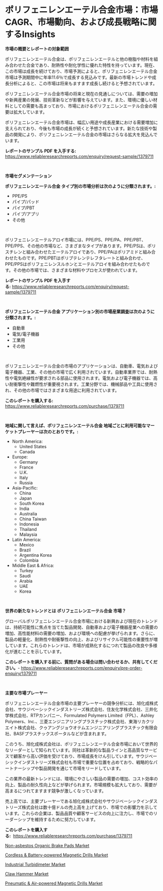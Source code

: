 <p><h1>ポリフェニレンエーテル合金市場：市場CAGR、市場動向、および成長戦略に関するInsights</h1></p><p><strong>市場の概要とレポートの対象範囲</strong></p>
<p><p>ポリフェニレンエーテル合金は、ポリフェニレンエーテルと他の樹脂や材料を組み合わせた合金であり、耐熱性や耐化学性に優れた特性を持っています。現在、この市場は成長を続けており、市場予測によると、ポリフェニレンエーテル合金市場は予測期間中に年率11.6％で成長する見込みです。最新の市場トレンドや成長分析によると、この市場は将来もますます成長し続けると予想されています。</p><p>ポリフェニレンエーテル合金市場の将来と現在の見通しについては、需要の増加や新興産業の発展、技術革新などが影響を与えています。また、環境に優しい材料としての需要も高まっており、市場におけるポリフェニレンエーテル合金の需要は拡大しています。</p><p>ポリフェニレンエーテル合金市場は、幅広い用途や成長産業における需要増加に支えられており、今後も市場の成長が続くと予想されています。新たな技術や製品の開発により、ポリフェニレンエーテル合金の市場はさらなる拡大を見込んでいます。</p></p>
<p><strong>レポートのサンプル PDF を入手する:</strong> <a href="https://www.reliableresearchreports.com/enquiry/request-sample/1379711">https://www.reliableresearchreports.com/enquiry/request-sample/1379711</a></p>
<p>&nbsp;</p>
<p><strong>市場セグメンテーション</strong></p>
<p><strong>ポリフェニレンエーテル合金 タイプ別の市場分析は次のように分類されます。:</strong></p>
<p><ul><li>PPE/PS</li><li>パイプ/パッド</li><li>パイプ/PBT</li><li>パイプ/アプリ</li><li>その他</li></ul></p>
<p>&nbsp;</p>
<p><p>ポリフェニレンエーテルアロイ市場には、PPE/PS、PPE/PA、PPE/PBT、PPE/PPS、その他の市場など、さまざまなタイプがあります。PPE/PSは、ポリスチレンと組み合わせたエーテルアロイであり、PPE/PAはポリアミドと組み合わせたものです。PPE/PBTはポリブテレンテレフタレートと組み合わせ、PPE/PPSはポリフェニレンスルホンとエーテルアロイを組み合わせたものです。その他の市場では、さまざまな材料やプロセスが使われています。</p></p>
<p><strong>レポートのサンプル PDF を入手する:</strong>&nbsp;<a href="https://www.reliableresearchreports.com/enquiry/request-sample/1379711">https://www.reliableresearchreports.com/enquiry/request-sample/1379711</a></p>
<p>&nbsp;</p>
<p><strong> ポリフェニレンエーテル合金 アプリケーション別の市場産業調査は次のように分類されます。:</strong></p>
<p><ul><li>自動車</li><li>電気/電子機器</li><li>工業用</li><li>その他</li></ul></p>
<p>&nbsp;</p>
<p><p>ポリフェニレンエーテル合金の市場のアプリケーションは、自動車、電気および電子機器、工業、その他の市場で広く利用されています。自動車業界では、耐熱性や電気絶縁性が要求される部品に使用されます。電気および電子機器では、高い耐衝撃性や難燃性が重要視されます。工業分野では、機械部品や工具に使用され、その他の市場ではさまざまな用途に利用されています。</p></p>
<p><strong>このレポートを購入する:</strong>&nbsp; <a href="https://www.reliableresearchreports.com/purchase/1379711">https://www.reliableresearchreports.com/purchase/1379711</a></p>
<p>&nbsp;</p>
<p><strong>地域に関して言えば、ポリフェニレンエーテル合金 地域ごとに利用可能なマーケットプレーヤーは次のとおりです。:</strong></p>
<p><ul>
    <li>
        North America:
        <ul>
            <li>United States</li>
            <li>Canada</li>
        </ul>
    </li>
    <li>
        Europe:
        <ul>
            <li>Germany</li>
            <li>France</li>
            <li>U.K.</li>
            <li>Italy</li>
            <li>Russia</li>
        </ul>
    </li>
    <li>
        Asia-Pacific:
        <ul>
            <li>China</li>
            <li>Japan</li>
            <li>South Korea</li>
            <li>India</li>
            <li>Australia</li>
            <li>China Taiwan</li>
            <li>Indonesia</li>
            <li>Thailand</li>
            <li>Malaysia</li>
        </ul>
    </li>
    <li>
        Latin America:
        <ul>
            <li>Mexico</li>
            <li>Brazil</li>
            <li>Argentina Korea</li>
            <li>Colombia</li>
        </ul>
    </li>
    <li>
        Middle East & Africa:
        <ul>
            <li>Turkey</li>
            <li>Saudi</li>
            <li>Arabia</li>
            <li>UAE</li>
            <li>Korea</li>
        </ul>
    </li>
    </ul></p>
<p>&nbsp;</p>
<p><strong>世界の新たなトレンドとは ポリフェニレンエーテル合金 市場？</strong></p>
<p><p>グローバルポリフェニレンエーテル合金市場における新興および現在のトレンドは、持続可能性に焦点を当てた製品開発、自動車および電子機器産業への需要の増加、高性能材料の需要の増加、および環境への配慮が挙げられます。さらに、製品の軽量化、耐熱性や耐衝撃性の向上、およびリサイクル可能性の重要性が増しています。これらのトレンドは、市場が成熟化するにつれて製品の改良や多様化が進むことを示しています。</p></p>
<p><strong>このレポートを購入する前に、質問がある場合は問い合わせるか、共有してください。</strong>- <a href="https://www.reliableresearchreports.com/enquiry/pre-order-enquiry/1379711">https://www.reliableresearchreports.com/enquiry/pre-order-enquiry/1379711</a></p>
<p>&nbsp;</p>
<p><strong>主要な市場プレーヤー</strong></p>
<p><p>ポリフェニレンエーテル合金市場の主要プレーヤーの競争分析には、旭化成株式会社、サウジベーシックインダストリーズ株式会社、住友化学株式会社、三井化学株式会社、RTPカンパニー、Formulated Polymers Limited（FPL）、Ashley Polymers、Inc.、三菱エンジニアリングプラスチック株式会社、東海リカクリエイト株式会社、クゥアングジョウオテムエンジニアリングプラスチック有限会社、BASFプラスチックスポータルなどが含まれます。</p><p>このうち、旭化成株式会社は、ポリフェニレンエーテル合金市場において世界的なリーダーとして知られています。同社は革新的な製品ラインと高品質なサービスで顧客から高い評価を受けており、市場成長をけん引しています。サウジベーシックインダストリーズ株式会社も市場で重要な位置を占めており、戦略的なパートナーシップや製品開発を通じて市場をリードしています。</p><p>この業界の最新トレンドには、環境にやさしい製品の需要の増加、コスト効率の向上、製品の耐久性向上などが挙げられます。市場規模も拡大しており、需要が高まるにつれてますます競争が激しくなっています。</p><p>売上高では、主要プレーヤーである旭化成株式会社やサウジベーシックインダストリーズ株式会社は数十億ドルの売上高を上げており、市場での影響力を示しています。これらの企業は、製品品質や顧客サービスの向上に注力し、市場でのリーダーシップを維持するために努力しています。</p></p>
<p><strong>このレポートを購入する:</strong>&nbsp;&nbsp;<a href="https://www.reliableresearchreports.com/purchase/1379711">https://www.reliableresearchreports.com/purchase/1379711</a></p>
<p><p><a href="https://view.publitas.com/reportprime-1/non-asbestos-organic-brake-pads-market-centers-on-aspects-such-as-market-growth-market-share-market-opportunity-and-projected-forecasts-spanning-from-2024-to-2031/">Non-asbestos Organic Brake Pads Market</a></p><p><a href="https://meowing-canidae-761.notion.site/Cordless-Battery-powered-Magnetic-Drills-Market-Research-Report-The-Key-To-Successful-Business-St-2488c0bfd22f462e9aac8982ba3765cd">Cordless & Battery-powered Magnetic Drills Market</a></p><p><a href="https://view.publitas.com/reportprime-1/industrial-turbidimeter-market-research-report-unlocks-analysis-on-the-market-financial-status-market-size-and-market-revenue-upto-2031/">Industrial Turbidimeter Market</a></p><p><a href="https://github.com/Sarissaschmalingtr6fz2739/Market-Research-Report-List-1/blob/main/claw-hammer-market.md">Claw Hammer Market</a></p><p><a href="https://sudsy-motorcycle-bbc.notion.site/Insights-into-Pneumatic-Air-powered-Magnetic-Drills-Market-Size-Analysing-Market-Share-Trends-a-300c1218357741bc8c8c017155b90e36">Pneumatic & Air-powered Magnetic Drills Market</a></p></p>